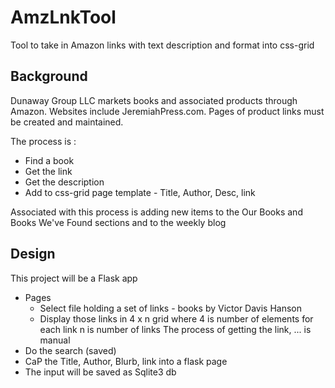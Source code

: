 # AmzLnkTool
Tool to take in Amazon links with text description and format into css-grid
## Background
Dunaway Group LLC markets books and associated products through Amazon. 
Websites include JeremiahPress.com. Pages of product links must
be created and maintained.  

The process is :
  - Find a book
  - Get the link
  - Get the description
  - Add to css-grid page template   - Title, Author, Desc, link

Associated with this process is adding new items to the Our Books 
and Books We've Found sections and to the weekly blog  
## Design
This project will be a Flask app
  - Pages
    - Select file holding a set of links - books by Victor Davis Hanson
    - Display those links in 4 x n grid where 4 is number of elements for 
    each link n is number of links
The process of getting the link, ... is manual
  - Do the search (saved)
  - CaP the Title, Author, Blurb, link into a flask page
  - The input will be saved as  Sqlite3 db

